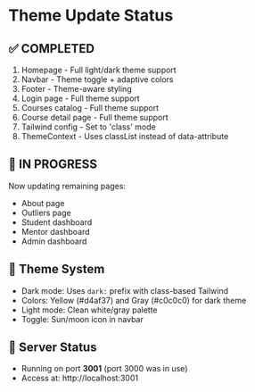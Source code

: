 # Theme Update Status

## ✅ COMPLETED
1. Homepage - Full light/dark theme support
2. Navbar - Theme toggle + adaptive colors
3. Footer - Theme-aware styling
4. Login page - Full theme support
5. Courses catalog - Full theme support
6. Course detail page - Full theme support
7. Tailwind config - Set to 'class' mode
8. ThemeContext - Uses classList instead of data-attribute

## 🔄 IN PROGRESS
Now updating remaining pages:
- About page
- Outliers page
- Student dashboard
- Mentor dashboard
- Admin dashboard

## 🎨 Theme System
- Dark mode: Uses `dark:` prefix with class-based Tailwind
- Colors: Yellow (#d4af37) and Gray (#c0c0c0) for dark theme
- Light mode: Clean white/gray palette
- Toggle: Sun/moon icon in navbar

## 🚀 Server Status
- Running on port **3001** (port 3000 was in use)
- Access at: http://localhost:3001
